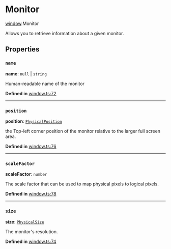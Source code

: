 # Monitor

[window](../modules/window.md).Monitor

Allows you to retrieve information about a given monitor.

## Properties

### `name`

 **name**: ``null`` \| `string`

Human-readable name of the monitor

**Defined in** [window.ts:72](https://github.com/tauri-apps/tauri/blob/e29997c5/tooling/api/src/window.ts#L72)

___

### `position`

 **position**: [`PhysicalPosition`](../classes/window.PhysicalPosition.md)

the Top-left corner position of the monitor relative to the larger full screen area.

**Defined in** [window.ts:76](https://github.com/tauri-apps/tauri/blob/e29997c5/tooling/api/src/window.ts#L76)

___

### `scaleFactor`

 **scaleFactor**: `number`

The scale factor that can be used to map physical pixels to logical pixels.

**Defined in** [window.ts:78](https://github.com/tauri-apps/tauri/blob/e29997c5/tooling/api/src/window.ts#L78)

___

### `size`

 **size**: [`PhysicalSize`](../classes/window.PhysicalSize.md)

The monitor's resolution.

**Defined in** [window.ts:74](https://github.com/tauri-apps/tauri/blob/e29997c5/tooling/api/src/window.ts#L74)
